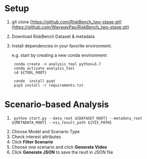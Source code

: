 # Setup
1. git clone [https://github.com/RiskBench_two-stage.git](https://github.com/WaywayPao/RiskBench_two-stage.git)
2. Download RiskBench Dataset & metadata
3. Install dependencies in your favorite environment. 

	e.g. start by creating a new conda environment:
		
		conda create -n analysis_tool python=3.7
		conda activate analysis_tool
		cd ${TOOL_ROOT}

		conda  install pyqt
		pip3 install -r requirements.txt


# Scenario-based Analysis

1.		python start.py --data_root ${DATASET_ROOT} --metadata_root ${METADATA_ROOT} --vis_result_path ${VIS_PATH}
2. Choose Model and Scenario Type
3. Check interest attributes
4. Click **Filter Scenario**
5. Choose one scenario and click **Generate Video**
6. Click **Generate JSON** to save the reult in JSON file

